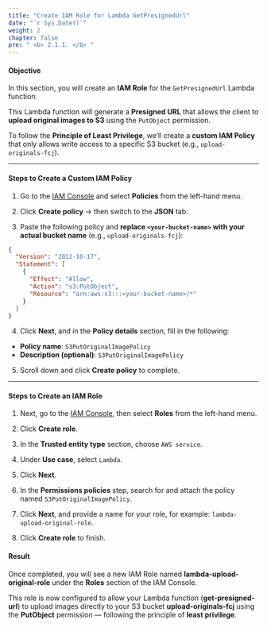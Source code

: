 ```yaml
---
title: "Create IAM Role for Lambda GetPresignedUrl"
date: "`r Sys.Date()`"
weight: 2
chapter: false
pre: " <b> 2.1.1. </b> "
---
```


#### Objective

In this section, you will create an **IAM Role** for the `GetPresignedUrl` Lambda function.

This Lambda function will generate a **Presigned URL** that allows the client to **upload original images to S3** using the `PutObject` permission.

To follow the **Principle of Least Privilege**, we’ll create a **custom IAM Policy** that only allows write access to a specific S3 bucket (e.g., `upload-originals-fcj`).

---

#### Steps to Create a Custom IAM Policy

1. Go to the [IAM Console](https://console.aws.amazon.com/iam/home) and select **Policies** from the left-hand menu.

2. Click **Create policy** → then switch to the **JSON** tab.

3. Paste the following policy and **replace `<your-bucket-name>` with your actual bucket name** (e.g., `upload-originals-fcj`):

```json
{
  "Version": "2012-10-17",
  "Statement": [
    {
      "Effect": "Allow",
      "Action": "s3:PutObject",
      "Resource": "arn:aws:s3:::<your-bucket-name>/*"
    }
  ]
}
```

4. Click **Next**, and in the **Policy details** section, fill in the following:

- **Policy name**: `S3PutOriginalImagePolicy`  
- **Description (optional)**: `S3PutOriginalImagePolicy`

5. Scroll down and click **Create policy** to complete.

---

#### Steps to Create an IAM Role

1. Next, go to the [IAM Console](https://console.aws.amazon.com/iam/home), then select **Roles** from the left-hand menu.

2. Click **Create role**.

3. In the **Trusted entity type** section, choose `AWS service`.

4. Under **Use case**, select `Lambda`.

5. Click **Next**.

6. In the **Permissions policies** step, search for and attach the policy named `S3PutOriginalImagePolicy`.

7. Click **Next**, and provide a name for your role, for example: `lambda-upload-original-role`.

8. Click **Create role** to finish.

#### Result

Once completed, you will see a new IAM Role named **lambda-upload-original-role** under the **Roles** section of the IAM Console.

This role is now configured to allow your Lambda function (**get-presigned-url**) to upload images directly to your S3 bucket **upload-originals-fcj** using the **PutObject** permission — following the principle of **least privilege**.
